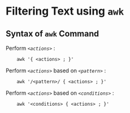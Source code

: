 # Filtering Text using `awk`

## Syntax of `awk` Command

Perform *`<actions>`* :

```
    awk '{ <actions> ; }'
```

Perform *`<actions>`* based on *`<pattern>`* :

```
    awk '/<pattern>/ { <actions> ; }'
```

Perform *`<actions>`* based on *`<conditions>`* :

```
    awk '<conditions> { <actions> ; }'
```